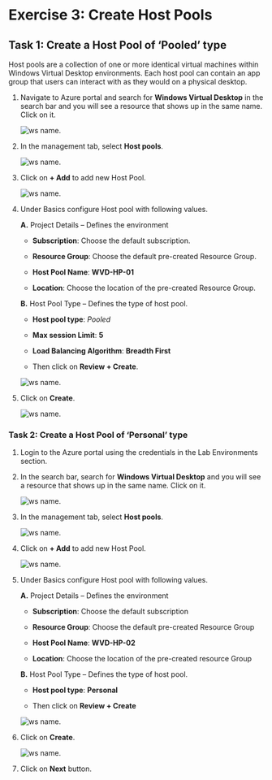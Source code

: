 # Exercise 3: Create Host Pools 

## **Task 1: Create a Host Pool of ‘Pooled’ type**

Host pools are a collection of one or more identical virtual machines within Windows Virtual Desktop environments. Each host pool can contain an app group that users can interact with as they would on a physical desktop. 

1. Navigate to Azure portal and search for **Windows Virtual Desktop** in the search bar and you will see a resource that shows up in the same name. Click on it. 

   ![ws name.](media/43.png)

2. In the management tab, select **Host pools**. 

   ![ws name.](media/44.png)

3. Click on **+ Add** to add new Host Pool. 

   ![ws name.](media/45.png)

4. Under Basics configure Host pool with following values.
    
   **A.** Project Details – Defines the environment 

      - **Subscription**: Choose the default subscription.

      - **Resource Group**: Choose the default pre-created Resource Group.

      - **Host Pool Name**: **WVD-HP-01**

      - **Location**: Choose the location of the pre-created Resource Group.
      
   **B.** Host Pool Type – Defines the type of host pool. 

      - **Host pool type**: *Pooled*
      
      - **Max session Limit**: **5**
     
      - **Load Balancing Algorithm**: **Breadth First**
     
     -  Then click on **Review + Create**.
          
   ![ws name.](media/46.png)  

5. Click on **Create**.
 
    ![ws name.](media/47.png)

### **Task 2: Create a Host Pool of ‘Personal’ type**
     
1. Login to the Azure portal using the credentials in the Lab Environments section. 

2. In the search bar, search for **Windows Virtual Desktop** and you will see a resource that shows up in the same name. Click on it. 

   ![ws name.](media/48.png)

3. In the management tab, select **Host pools**. 

   ![ws name.](media/49.png)

4. Click on **+ Add** to add new Host Pool. 

   ![ws name.](media/50.png)

6. Under Basics configure Host pool with following values.
  
   **A.** Project Details – Defines the environment 

      - **Subscription**: Choose the default subscription

      - **Resource Group**: Choose the default pre-created Resource Group

     -  **Host Pool Name**: **WVD-HP-02** 

     -  **Location**: Choose the location of the pre-created resource Group
   
   **B.** Host Pool Type – Defines the type of host pool. 

     - **Host pool type**: **Personal**
     
     - Then click on **Review + Create**
     
   ![ws name.](media/51.png)
     
 7. Click on **Create**.
 
    ![ws name.](media/52.png)
     
8. Click on **Next** button.
